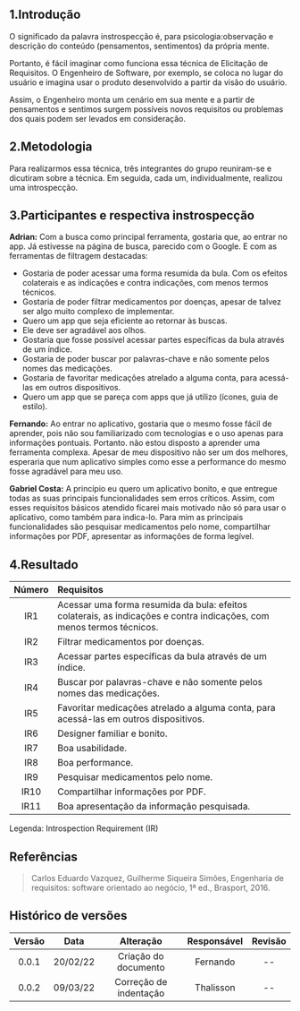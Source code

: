 ## 1.Introdução

  O significado da palavra instrospecção é, para psicologia:observação e descrição do conteúdo (pensamentos, sentimentos) da própria mente.
  
  Portanto, é fácil imaginar como funciona essa técnica de Elicitação de Requisitos. O Engenheiro de Software, por exemplo, se coloca no lugar do usuário e imagina usar o produto 
  desenvolvido a partir da visão do usuário.
  
  Assim, o Engenheiro monta um cenário em sua mente e a partir de pensamentos e sentimos surgem possíveis novos requisitos ou problemas dos quais podem ser levados em consideração.
  
## 2.Metodologia 
  
  Para realizarmos essa técnica, três integrantes do grupo reuniram-se e dicutiram sobre a técnica. Em seguida, cada um, individualmente, realizou uma introspecção.
  
## 3.Participantes e respectiva instrospecção

  **Adrian:** Com a busca como principal ferramenta, gostaria que, ao entrar no app. Já estivesse na página de busca, parecido com o Google. 
   E com as ferramentas de filtragem
   destacadas: 
  - Gostaria de poder acessar uma forma resumida da bula. Com os efeitos colaterais e as indicações e contra indicações, com menos termos técnicos. 
  - Gostaria de poder filtrar medicamentos por doenças, apesar de talvez ser algo muito complexo de implementar.
  - Quero um app que seja eficiente ao retornar às buscas. 
  - Ele deve ser agradável aos olhos. 
  - Gostaria que fosse possível acessar partes específicas da bula através de um índice.
  - Gostaria de poder buscar por palavras-chave e não somente pelos nomes das medicações.
  - Gostaria de favoritar medicações atrelado a alguma conta, para acessá-las em outros dispositivos.
  - Quero um app que se pareça com apps que já utilizo (ícones, guia de estilo).
   
   
   **Fernando:** Ao entrar no aplicativo, gostaria que o mesmo fosse fácil de aprender, pois não sou familiarizado com tecnologias e o uso apenas para informações pontuais. Portanto.
   não estou disposto a aprender uma ferramenta complexa.
   Apesar de meu dispositivo não ser um dos melhores, esperaria que num aplicativo simples como esse a performance do mesmo fosse agradável para meu uso.
    
   **Gabriel Costa:** A princípio eu quero um aplicativo bonito, e que entregue todas as suas principais funcionalidades sem erros críticos.  Assim, com esses requisitos básicos
   atendido ficarei mais motivado não só para usar o aplicativo, como também para indica-lo.
   Para mim as principais funcionalidades são pesquisar medicamentos pelo nome, compartilhar informações por PDF, apresentar as informações de forma legível.
   
## 4.Resultado

 <div id="requisitos-introsp"></div>

 | Número          | Requisitos     | 
 |:-----------------:|:-------------|
  |IR1| Acessar uma forma resumida da bula: efeitos colaterais, as indicações e contra indicações, com menos termos técnicos.|
  |IR2| Filtrar medicamentos por doenças.|
  |IR3| Acessar partes específicas da bula através de um índice.|
  |IR4| Buscar por palavras-chave e não somente pelos nomes das medicações.|
  |IR5| Favoritar medicações atrelado a alguma conta, para acessá-las em outros dispositivos.|
  |IR6| Designer familiar e bonito.|
  |IR7| Boa usabilidade.| 
  |IR8| Boa performance.|
  |IR9| Pesquisar medicamentos pelo nome.|
  |IR10| Compartilhar informações por PDF.|
  |IR11| Boa apresentação da informação pesquisada.|
  
  Legenda: Introspection Requirement (IR)
  
## Referências
> Carlos Eduardo Vazquez, Guilherme Siqueira Simões, Engenharia de requisitos: software orientado ao negócio, 1ª ed., Brasport, 2016.

## Histórico de versões
Versão|Data|Alteração|Responsável|Revisão|
:-:|:-:|:-:|:-:|:-:|
0.0.1|20/02/22|Criação do documento|Fernando | -- |
0.0.2|09/03/22|Correção de indentação|Thalisson| -- |
